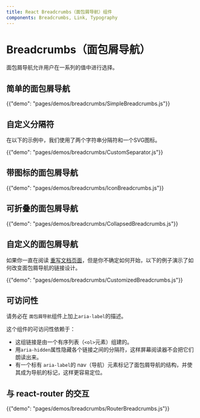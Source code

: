 ```yaml
---
title: React Breadcrumbs（面包屑导航）组件
components: Breadcrumbs, Link, Typography
---
```

# Breadcrumbs（面包屑导航）

<p class="description">面包屑导航允许用户在一系列的值中进行选择。</p>

## 简单的面包屑导航

{{"demo": "pages/demos/breadcrumbs/SimpleBreadcrumbs.js"}}

## 自定义分隔符

在以下的示例中，我们使用了两个字符串分隔符和一个SVG图标。

{{"demo": "pages/demos/breadcrumbs/CustomSeparator.js"}}

## 带图标的面包屑导航

{{"demo": "pages/demos/breadcrumbs/IconBreadcrumbs.js"}}

## 可折叠的面包屑导航

{{"demo": "pages/demos/breadcrumbs/CollapsedBreadcrumbs.js"}}

## 自定义的面包屑导航

如果你一直在阅读 [重写文档页面](/customization/overrides/)，但是你不确定如何开始，以下的例子演示了如何改变面包屑导航的链接设计。

{{"demo": "pages/demos/breadcrumbs/CustomizedBreadcrumbs.js"}}

## 可访问性

请务必在 `面包屑导航`组件上加上`aria-label`的描述。

这个组件的可访问性依赖于：

- 这组链接是由一个有序列表（`<ol>`元素）组建的。
- 用`aria-hidden`属性隐藏各个链接之间的分隔符，这样屏幕阅读器不会把它们朗读出来。
- 有一个标有 `aria-label`的 nav（导航）元素标记了面包屑导航的结构，并使其成为导航的标记，这样更容易定位。

## 与 react-router 的交互

{{"demo": "pages/demos/breadcrumbs/RouterBreadcrumbs.js"}}